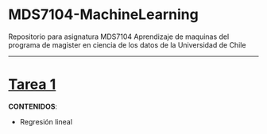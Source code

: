# MDS7104-MachineLearning
Repositorio para asignatura MDS7104 Aprendizaje de maquinas del programa de magister en ciencia de los datos de la Universidad de Chile

---
# [Tarea 1](./Tarea1)

**CONTENIDOS**:
- Regresión lineal
